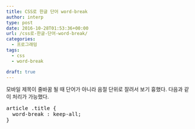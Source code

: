 ```yaml
---
title: CSS로 한글 단어 word-break
author: interp
type: post
date: 2016-10-28T01:53:36+00:00
url: /css로-한글-단어-word-break/
categories:
  - 프로그래밍
tags:
  - css
  - word-break

draft: true
---
```

모바일 제목이 줄바꿈 될 때 단어가 아니라 음절 단위로 잘려서 보기 흉했다. 다음과 같이 처리가 가능했다.

<pre class="brush: css; title: ; notranslate" title="">article .title {
  word-break : keep-all;
}
</pre>

&nbsp;
